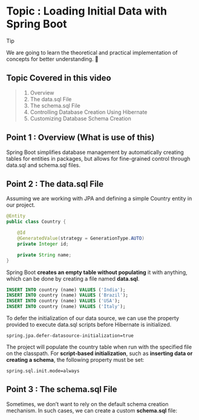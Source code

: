# Topic : Loading Initial Data with Spring Boot

> [!TIP]
> We are going to learn the theoretical and practical implementation of concepts for better understanding. 🔔

## Topic Covered in this video
>1. Overview
>2. The data.sql File
>3. The schema.sql File
>4. Controlling Database Creation Using Hibernate
>5. Customizing Database Schema Creation

## Point 1 : Overview (What is use of this)

Spring Boot simplifies database management by automatically creating tables for entities in packages, but allows for fine-grained control through data.sql and schema.sql files.

## Point 2 : The data.sql File

Assuming we are working with JPA and defining a simple Country entity in our project.

```java
@Entity
public class Country {

    @Id
    @GeneratedValue(strategy = GenerationType.AUTO)
    private Integer id;

    private String name;
}
```

Spring Boot **creates an empty table without populating** it with anything, which can be done by creating a file named **data.sql**.
```sql
INSERT INTO country (name) VALUES ('India');
INSERT INTO country (name) VALUES ('Brazil');
INSERT INTO country (name) VALUES ('USA');
INSERT INTO country (name) VALUES ('Italy');
```
To defer the initialization of our data source, we can use the property provided to execute data.sql scripts before Hibernate is initialized.

```properties
spring.jpa.defer-datasource-initialization=true
```

The project will populate the country table when run with the specified file on the classpath. For **script-based initialization**, such as **inserting data or creating a schema**, the following property must be set:
```properties
spring.sql.init.mode=always
```

## Point 3 : The schema.sql File

Sometimes, we don’t want to rely on the default schema creation mechanism.
In such cases, we can create a custom **schema.sql** file:
